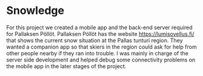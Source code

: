 # Snowledge
For this project we created a mobile app and the back-end server required for Pallaksen Pöllöt. Pallaksen Pöllöt has the website https://lumisovellus.fi/ that shows the current snow situation at the Pallas tunturi region. They wanted a companion app so that skiers in the region could ask for help from other people nearby if they ran into trouble. I was mainly in charge of the server side development and helped debug some connectivity problems on the mobile app in the later stages of the project.
